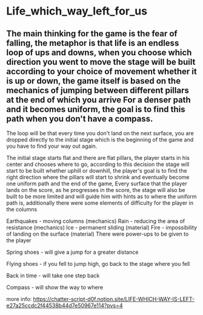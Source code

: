 # Life_which_way_left_for_us
The main thinking for the game is the fear of falling, the metaphor is that life is an endless loop of ups and downs, when you choose which direction you went to move the stage will be built according to your choice of movement whether it is up or down, the game itself is based on the mechanics of jumping between different pillars at the end of which you arrive For a denser path and it becomes uniform, the goal is to find this path when you don't have a compass.
------------------------------------------------------------------------------------------------------------------------------------------------------------------------------------------------------------------------
The loop will be that every time you don't land on the next surface, you are dropped directly to the initial stage which is the beginning of the game and you have to find your way out again.

The initial stage starts flat and there are flat pillars, the player starts in his center and chooses where to go, according to this decision the stage will start to be built whether uphill or downhill, the player's goal is to find the right direction where the pillars will start to shrink and eventually become one uniform path and the end of the game, Every surface that the player lands on the score, as he progresses in the score, the stage will also be built to be more limited and will guide him with hints as to where the uniform path is, additionally there were some elements of difficulty for the player in the columns

Earthquakes - moving columns (mechanics)
Rain - reducing the area of resistance (mechanics)
Ice - permanent sliding (material)
Fire - impossibility of landing on the surface (material)
There were power-ups to be given to the player

Spring shoes - will give a jump for a greater distance

Flying shoes - if you fell to jump high, go back to the stage where you fell

Back in time - will take one step back

Compass - will show the way to where

more info: 
https://chatter-script-d0f.notion.site/LIFE-WHICH-WAY-IS-LEFT-e27a25ccdc2f44538b44d7e50967e114?pvs=4
